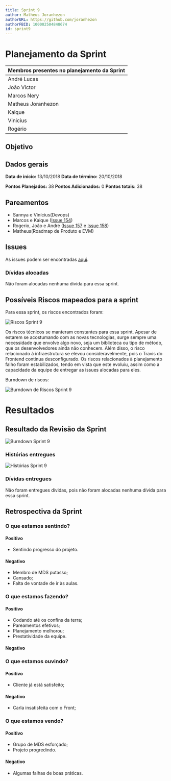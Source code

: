 ```yaml
---
title: Sprint 9
author: Matheus Joranhezon
authorURL: https://github.com/joranhezon
authorFBID: 100002504848674
id: sprint9
---
```


# Planejamento da Sprint

| Membros presentes no planejamento da Sprint  |
|---------------------|
| André Lucas  |
| João Victor  |
| Marcos Nery  |
| Matheus Joranhezon   |
| Kaique   |
| Vinicius   |
| Rogério  |

## Objetivo



## Dados gerais

**Data de início:** 13/10/2018
**Data de término:** 20/10/2018

**Pontos Planejados:** 38
**Pontos Adicionados:** 0
**Pontos totais:** 38


## Pareamentos
- Sannya e Vinícius(Devops)
- Marcos e Kaique ([Issue 154](https://github.com/fga-eps-mds/2018.2-comexstat/issues/154))
- Rogerio, João e André ([Issue 157](https://github.com/fga-eps-mds/2018.2-comexstat/issues/157) e [Issue 158](https://github.com/fga-eps-mds/2018.2-comexstat/issues/158))
- Matheus(Roadmap de Produto e EVM)



## Issues

As issues podem ser encontradas [aqui](https://github.com/fga-eps-mds/2018.2-ComexStat/milestone/13).


### Dívidas alocadas

Não foram alocadas nenhuma divída para essa sprint.

## Possíveis Riscos mapeados para a sprint

Para essa sprint, os riscos encontrados foram:

![Riscos Sprint 9](https://fga-eps-mds.github.io/2018.2-ComexStat/img/sprints/sprint9/riscos.png)

Os riscos técnicos se manteram constantes para essa sprint. Apesar de estarem se acostumando com as novas tecnologias, surge sempre uma necessidade que envolve algo novo, seja um biblioteca ou tipo de método, que os desenvolvedores ainda não conhecem. Além disso, o risco relacionado à infraestrutura se elevou consideravelmente, pois o Travis do Frontend continua desconfigurado. Os riscos relacionados à planejamento falho foram estabilizados, tendo em vista que este evoluiu, assim como a capacidade da equipe de entregar as issues alocadas para eles.

Burndown de riscos:

![Burndown de Riscos Sprint 9](https://fga-eps-mds.github.io/2018.2-ComexStat/img/sprints/sprint9/burndownriscos.png)


# Resultados


## Resultado da Revisão da Sprint

![Burndown Sprint 9](https://fga-eps-mds.github.io/2018.2-ComexStat/img/sprints/sprint9/burndown.png)


### Histórias entregues

![Histórias Sprint 9](https://fga-eps-mds.github.io/2018.2-ComexStat/img/sprints/sprint9/historias.png)


### Dívidas entregues

Não foram entregues dívidas, pois não foram alocadas nenhuma dívida para essa sprint.



## Retrospectiva da Sprint

### O que estamos sentindo?

#### Positivo
- Sentindo progresso do projeto.


#### Negativo
- Membro de MDS putasso;
- Cansado;
- Falta de vontade de ir às aulas.

### O que estamos fazendo?

#### Positivo
- Codando até os confins da terra;
- Pareamentos efetivos;
- Planejamento melhorou;
- Prestatividade da equipe.

#### Negativo

### O que estamos ouvindo?

#### Positivo
- Cliente já está satisfeito;

#### Negativo
- Carla insatisfeita com o Front;

### O que estamos vendo?

#### Positivo
- Grupo de MDS esforçado;
- Projeto progredindo.

#### Negativo
- Algumas falhas de boas práticas.
